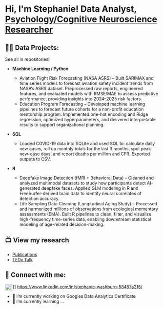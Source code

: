 # Hi, I'm Stephanie! Data Analyst, [Psychology/Cognitive Neuroscience Researcher](https://www.linkedin.com/in/stephanie-washburn-58457a216/)

<h2>👨‍💻 Data Projects:</h2>
See all in repositories!

- <b>Machine Learning / Python</b>
  - Aviation Flight Risk Forecasting (NASA ASRS) – Built SARIMAX and time series models to forecast aviation safety incident trends from NASA’s ASRS dataset. Preprocessed raw reports, engineered features, and evaluated models with RMSE/MAE to assess predictive performance, providing insights into 2024–2025 risk factors.
  - Education Program Forecasting – Developed machine learning pipelines to forecast future cohorts for a non-profit education mentorship program. Implemented one-hot encoding and Ridge regression, optimized hyperparameters, and delivered interpretable results to support organizational planning.
  
- <b>SQL</b>
  - Loaded COVID-19 data into SQLite and used SQL to: calculate daily new cases, roll up monthly totals for the last 3 months, spot peak new-case days, and report deaths per million and CFR. Exported outputs to CSV.

- <b>R</b>
  - Deepfake Image Detection (fMRI + Behavioral Data) – Cleaned and analyzed multimodal datasets to study how participants detect AI-generated deepfake faces. Applied GLM modeling in R and FreeSurfer-derived brain data to identify neural correlates of detection accuracy.
  - Life Sampling Data Cleaning (Longitudinal Aging Study) – Processed and harmonized millions of observations from ecological momentary assessments (EMA). Built R pipelines to clean, filter, and visualize high-frequency time-series data, enabling downstream statistical modeling of age-related decision-making.



<h2>📺 View my research</h2>

- [Publications](https://scholar.google.com/citations?user=icC5nZEAAAAJ&hl=en)
- [TEDx Talk](https://youtu.be/X27Erg6p0-Q?si=2AyqQDcjss_GaIsU)

<h2> 🤳 Connect with me:</h2>

[<img align="left" alt="JoshMadakor | LinkedIn" width="22px" src="https://cdn.jsdelivr.net/npm/simple-icons@v3/icons/linkedin.svg" />]
https://www.linkedin.com/in/stephanie-washburn-58457a216/

[email]: swashburn1@ufl.edu

- 🔭 I’m currently working on Googles Data Analytics Certificate
- 🌱 I’m currently learning ...
